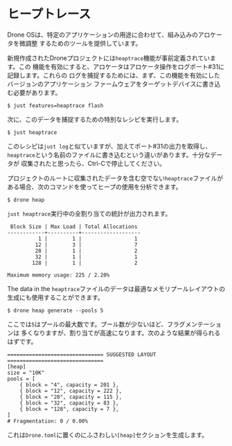 # ヒープトレース

Drone OSは、特定のアプリケーションの用途に合わせて、組み込みのアロケータを微調整
するためのツールを提供しています。

新規作成されたDroneプロジェクトには`heaptrace`機能が事前定義されています。この
機能を有効にすると、アロケータはアロケータ操作をログポート#31に記録します。これらの
ログを捕捉するためには、まず、この機能を有効にしたバージョンのアプリケーション
ファームウェアをターゲットデバイスに書き込む必要があります。

```shell
$ just features=heaptrace flash
```

次に、このデータを捕捉するための特別なレシピを実行します。

```shell
$ just heaptrace
```

このレシピは`just log`と似ていますが、加えてポート#31の出力を取得し、
`heaptrace`という名前のファイルに書き込むという違いがあります。十分なデータが
収集されたと思ったら、Ctrl-Cで停止してください。

プロジェクトのルートに収集されたデータを含む空でない`heaptrace`ファイルが
ある場合、次のコマンドを使ってヒープの使用を分析できます。

```shell
$ drone heap
```

`just heaptrace`実行中の全割り当ての統計が出力されます。

```text
 Block Size | Max Load | Total Allocations
------------+----------+-------------------
          1 |        1 |                 1
         12 |        3 |                 7
         28 |        1 |                 2
         32 |        1 |                 1
        128 |        1 |                 2

Maximum memory usage: 225 / 2.20%
```

The data in the `heaptrace`ファイルのデータは最適なメモリプールレイアウトの
生成にも使用することができます。

```shell
$ drone heap generate --pools 5
```

ここでは`5`はプールの最大数です。プール数が少ないほど、フラグメンテーションは
多くなりますが、割り当てが高速になります。次のような結果が得られるはずです。

```text
=============================== SUGGESTED LAYOUT ===============================
[heap]
size = "10K"
pools = [
    { block = "4", capacity = 201 },
    { block = "12", capacity = 222 },
    { block = "28", capacity = 115 },
    { block = "32", capacity = 83 },
    { block = "128", capacity = 7 },
]
# Fragmentation: 0 / 0.00%
```

これは`Drone.toml`に置くのにふさわしい`[heap]`セクションを生成します。
